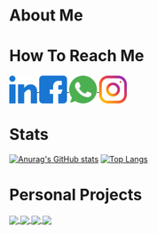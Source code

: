 # About Me

# How To Reach Me
<a href="https://www.linkedin.com/in/ionut-costin">
  <img align="center" src="Logos/LinkedIn.png" width="auto" height="50" />
</a>
<a href="https://www.facebook.com/staarkisking">
  <img align="center" src="Logos/Facebook.png" width="auto" height="50" />
</a>
<a href="https://www.linkedin.com/in/ionut-costin">
  <img align="center" src="Logos/WhatsApp.png" width="auto" height="50" />
</a>
<a href="https://www.instagram.com/staark_king">
  <img align="center" src="Logos/Instagram.png" width="auto" height="50" />
</a>



# Stats
[![Anurag's GitHub stats](https://github-readme-stats.vercel.app/api?username=Staark94&show_icons=true&hide=contribs)](https://github.com/anuraghazra/github-readme-stats)
[![Top Langs](https://github-readme-stats.vercel.app/api/top-langs/?username=Staark94&layout=compact&langs_count=8)](https://github.com/anuraghazra/github-readme-stats)

# Personal Projects
<a href="https://github.com/Staark94/Blog-System-in-Laravel">
  <img align="center" src="https://github-readme-stats.vercel.app/api/pin/?username=Staark94&repo=Blog-System-in-Laravel" />
</a>
<a href="https://github.com/Staark94/php-level-system">
  <img align="center" src="https://github-readme-stats.vercel.app/api/pin/?username=Staark94&repo=php-level-system" />
</a> 

<a href="https://github.com/Staark94/ext_usersearch">
  <img margin="20" align="center" src="https://github-readme-stats.vercel.app/api/pin/?username=Staark94&repo=ext_usersearch" />
</a>
<a href="https://github.com/Staark94/FD-Server-List">
  <img align="center" src="https://github-readme-stats.vercel.app/api/pin/?username=Staark94&repo=FD-Server-List" />
</a>
